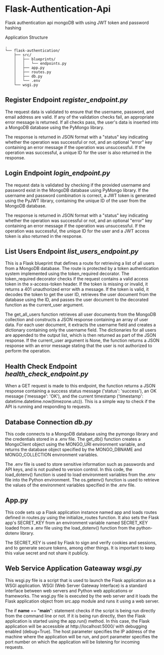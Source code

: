 # Flask-Authentication-Api
Flask authentication api mongoDB with using JWT token and password hashing

Application Structure
```
.
└── flask-authentication/
    ├── src/
    │   ├── blueprints/
    │   │   └── endpoints.py
    │   ├── app.py
    │   ├── routes.py
    │   ├── db.py
    │   └── .env
    └── wsgi.py 
```

## Register Endpoint *register_endpoint.py*
The request data is validated to ensure that the username, password, and email address are valid. If any of the validation checks fail, an appropriate error message is returned. If all checks pass, the user's data is inserted into a MongoDB database using the PyMongo library.

The response is returned in JSON format with a "status" key indicating whether the operation was successful or not, and an optional "error" key containing an error message if the operation was unsuccessful. If the operation was successful, a unique ID for the user is also returned in the response.

## Login Endpoint *login_endpoint.py*
The request data is validated by checking if the provided username and password exist in the MongoDB database using PyMongo library. If the username and password combination is correct, a JWT token is generated using the PyJWT library, containing the unique ID of the user from the MongoDB database.

The response is returned in JSON format with a "status" key indicating whether the operation was successful or not, and an optional "error" key containing an error message if the operation was unsuccessful. If the operation was successful, the unique ID for the user and a JWT access token is also returned in the response.

## List Users Endpoint *list_users_endpoint.py*
This is a Flask blueprint that defines a route for retrieving a list of all users from a MongoDB database. The route is protected by a token authentication system implemented using the token_required decorator. The token_required decorator checks if the request contains a valid access token in the x-access-token header. If the token is missing or invalid, it returns a 401 unauthorized error with a message. If the token is valid, it decodes the token to get the user ID, retrieves the user document from the database using the ID, and passes the user document to the decorated function as the current_user argument.

The get_all_users function retrieves all user documents from the MongoDB collection and constructs a JSON response containing an array of user data. For each user document, it extracts the username field and creates a dictionary containing only the username field. The dictionaries for all users are appended to the output list, which is then returned as part of the JSON response. If the current_user argument is None, the function returns a JSON response with an error message stating that the user is not authorized to perform the operation.

## Health Check Endpoint *health_check_endpoint.py*
When a GET request is made to this endpoint, the function returns a JSON response containing a success status message ('status': 'success'), an OK message ('message': 'OK'), and the current timestamp ('timestamp': datetime.datetime.now(timezone.utc)). This is a simple way to check if the API is running and responding to requests.

## Database Connection *db.py*
This code connects to a MongoDB database using the pymongo library and the credentials stored in a .env file. The get_db() function creates a MongoClient object using the MONGO_URI environment variable, and returns the database object specified by the MONGO_DBNAME and MONGO_COLLECTION environment variables.

The .env file is used to store sensitive information such as passwords and API keys, and is not pushed to version control. In this code, the load_dotenv() function is used to load environment variables from the .env file into the Python environment. The os.getenv() function is used to retrieve the values of the environment variables specified in the .env file.


## App.py
This code sets up a Flask application instance named app and loads routes defined in routes.py using the initialize_routes function. It also sets the Flask app's SECRET_KEY from an environment variable named SECRET_KEY loaded from a .env file using the load_dotenv() function from the python-dotenv library.

The SECRET_KEY is used by Flask to sign and verify cookies and sessions, and to generate secure tokens, among other things. It is important to keep this value secret and not share it publicly.

## Web Service Application Gateaway *wsgi.py*
This wsgi.py file is a script that is used to launch the Flask application as a WSGI application. WSGI (Web Server Gateway Interface) is a standard interface between web servers and Python web applications or frameworks. The wsgi.py file is executed by the web server and it loads the Flask application object from src.app module and runs it using a web server.

The if __name__ == "__main__": statement checks if the script is being run directly from the command line or not. If it is being run directly, then the Flask application is started using the app.run() method. In this case, the Flask application will be accessible at http://localhost:5000/ with debugging enabled (debug=True). The host parameter specifies the IP address of the machine where the application will be run, and port parameter specifies the port number on which the application will be listening for incoming requests.
